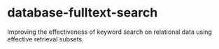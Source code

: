 # database-fulltext-search
Improving the effectiveness of keyword search on relational data using effective retrieval subsets.
